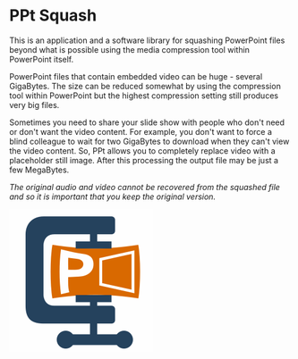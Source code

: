 # PPt Squash

This is an application and a software library for squashing PowerPoint files
beyond what is possible using the media compression tool within PowerPoint
itself.

PowerPoint files that contain embedded video can be huge - several GigaBytes.
The size can be reduced somewhat by using the compression tool within PowerPoint
but the highest compression setting still produces very big files.

Sometimes you need to share your slide show with people who don't need or
don't want the video content. For example, you don't want to force a blind
colleague to wait for two GigaBytes to download when they can't view the
video content. So, PPt allows you to completely replace video with a placeholder
still image. After this processing the output file may be just a few MegaBytes.

*The original audio and video cannot be recovered from the squashed file and
so it is important that you keep the original version.*

![PPt Squash Icon](icon.png)

